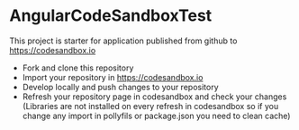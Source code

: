 # AngularCodeSandboxTest

This project is starter for application published from github to https://codesandbox.io
 * Fork and clone this repository
 * Import your repository in https://codesandbox.io
 * Develop locally and push changes to your repository
 * Refresh your repository page in codesandbox and check your changes (Libraries are not installed on every refresh in codesandbox so if you change any import in pollyfils or package.json you need to clean cache)
